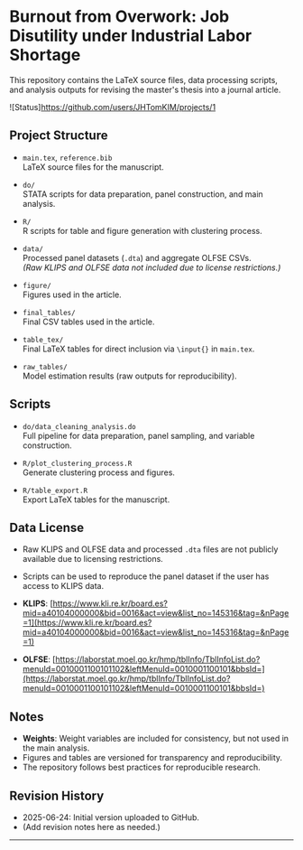 # Burnout from Overwork: Job Disutility under Industrial Labor Shortage

This repository contains the LaTeX source files, data processing scripts, and analysis outputs for revising the master's thesis into a journal article.

![Status]https://github.com/users/JHTomKIM/projects/1

## Project Structure

- `main.tex`, `reference.bib`  
    LaTeX source files for the manuscript.

- `do/`  
    STATA scripts for data preparation, panel construction, and main analysis.

- `R/`  
    R scripts for table and figure generation with clustering process.

- `data/`  
    Processed panel datasets (`.dta`) and aggregate OLFSE CSVs.  
    *(Raw KLIPS and OLFSE data not included due to license restrictions.)*

- `figure/`  
    Figures used in the article.

- `final_tables/`  
    Final CSV tables used in the article.

- `table_tex/`  
    Final LaTeX tables for direct inclusion via `\input{}` in `main.tex`.

- `raw_tables/`  
    Model estimation results (raw outputs for reproducibility).

## Scripts

- `do/data_cleaning_analysis.do`  
    Full pipeline for data preparation, panel sampling, and variable construction.

- `R/plot_clustering_process.R`  
    Generate clustering process and figures.

- `R/table_export.R`  
    Export LaTeX tables for the manuscript.

## Data License

- Raw KLIPS and OLFSE data and processed `.dta` files are not publicly available due to licensing restrictions.  
- Scripts can be used to reproduce the panel dataset if the user has access to KLIPS data.

- **KLIPS**: [https://www.kli.re.kr/board.es?mid=a40104000000&bid=0016&act=view&list_no=145316&tag=&nPage=1](https://www.kli.re.kr/board.es?mid=a40104000000&bid=0016&act=view&list_no=145316&tag=&nPage=1)

- **OLFSE**: [https://laborstat.moel.go.kr/hmp/tblInfo/TblInfoList.do?menuId=0010001100101102&leftMenuId=0010001100101&bbsId=](https://laborstat.moel.go.kr/hmp/tblInfo/TblInfoList.do?menuId=0010001100101102&leftMenuId=0010001100101&bbsId=)

## Notes

- **Weights**: Weight variables are included for consistency, but not used in the main analysis.
- Figures and tables are versioned for transparency and reproducibility.
- The repository follows best practices for reproducible research.

## Revision History

- 2025-06-24: Initial version uploaded to GitHub.
- (Add revision notes here as needed.)

---

